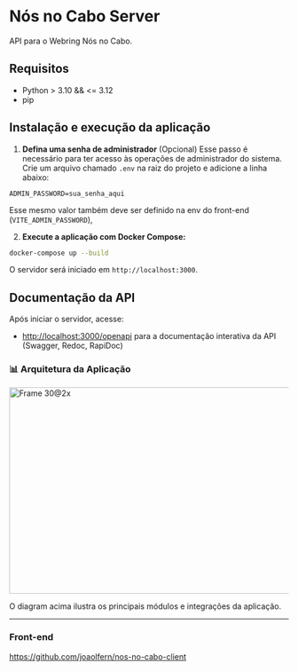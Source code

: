 # Nós no Cabo Server
API para o Webring Nós no Cabo.

## Requisitos
- Python > 3.10 && <= 3.12
- pip

## Instalação e execução da aplicação

1. **Defina uma senha de administrador** (Opcional)
Esse passo é necessário para ter acesso às operações de administrador do sistema.
Crie um arquivo chamado `.env` na raiz do projeto e adicione a linha abaixo:

```
ADMIN_PASSWORD=sua_senha_aqui
```

Esse mesmo valor também deve ser definido na env do front-end (`VITE_ADMIN_PASSWORD`),

2. **Execute a aplicação com Docker Compose:**

```bash
docker-compose up --build
```

O servidor será iniciado em `http://localhost:3000`.


## Documentação da API

Após iniciar o servidor, acesse:
- [http://localhost:3000/openapi](http://localhost:3000/openapi) para a documentação interativa da API (Swagger, Redoc, RapiDoc)

### 📊 Arquitetura da Aplicação

<img width="762" height="372" alt="Frame 30@2x" src="https://github.com/user-attachments/assets/c6e3910c-11a3-402f-983e-46bb20d14f1f" />

O diagram acima ilustra os principais módulos e integrações da aplicação.

---



### Front-end

https://github.com/joaolfern/nos-no-cabo-client